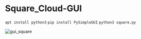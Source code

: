 # Square_Cloud-GUI

`apt install python3`
`pip install PySimpleGUI`
`python3 square.py`

![gui_square](https://github.com/Jetrom17/Square_Cloud-GUI/assets/72875404/d72f45bd-853a-4f62-873c-1e426aa54bfa)
